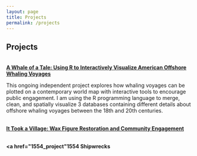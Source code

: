 ```yaml
---
layout: page
title: Projects
permalink: /projects
---
```


<h2>Projects</h2>

<br><b><a href="/whaling_voyages">A Whale of a Tale: Using R to Interactively Visualize American Offshore Whaling Voyages</a></b>
<p>This ongoing independent project explores how whaling voyages can be plotted on a contemporary world map with interactive tools to encourage public engagement. I am using the R programming language to merge, clean, and spatially visualize 3 databases containing different details about offshore whaling voyages between the 18th and 20th centuries.</p>

<br><b><a href="/wax_figures">It Took a Village: Wax Figure Restoration and Community Engagement</a></b>

<br><b><a href="1554_project"1554 Shipwrecks</a></b>
